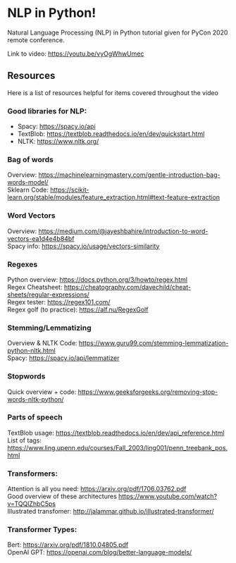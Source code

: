 # NLP in Python!
Natural Language Processing (NLP) in Python tutorial given for PyCon 2020 remote conference.

Link to video: https://youtu.be/vyOgWhwUmec

## Resources

Here is a list of resources helpful for items covered throughout the video

### Good libraries for NLP:
- Spacy: https://spacy.io/api
- TextBlob: https://textblob.readthedocs.io/en/dev/quickstart.html
- NLTK: https://www.nltk.org/ 

### Bag of words
Overview: https://machinelearningmastery.com/gentle-introduction-bag-words-model/ <br/>
Sklearn Code: https://scikit-learn.org/stable/modules/feature_extraction.html#text-feature-extraction 

### Word Vectors
Overview: https://medium.com/@jayeshbahire/introduction-to-word-vectors-ea1d4e4b84bf <br/>
Spacy info: https://spacy.io/usage/vectors-similarity

### Regexes
Python overview: https://docs.python.org/3/howto/regex.html <br/>
Regex Cheatsheet: https://cheatography.com/davechild/cheat-sheets/regular-expressions/ <br/>
Regex tester: https://regex101.com/ <br/>
Regex golf (to practice): https://alf.nu/RegexGolf

### Stemming/Lemmatizing
Overview & NLTK Code: https://www.guru99.com/stemming-lemmatization-python-nltk.html <br/>
Spacy: https://spacy.io/api/lemmatizer

### Stopwords
Quick overview + code: https://www.geeksforgeeks.org/removing-stop-words-nltk-python/

### Parts of speech
TextBlob usage: https://textblob.readthedocs.io/en/dev/api_reference.html <br/>
List of tags: https://www.ling.upenn.edu/courses/Fall_2003/ling001/penn_treebank_pos.html 

### Transformers:
Attention is all you need: https://arxiv.org/pdf/1706.03762.pdf <br/>
Good overview of these architectures https://www.youtube.com/watch?v=TQQlZhbC5ps <br/>
Illustrated transfomer: http://jalammar.github.io/illustrated-transformer/

### Transformer Types:
Bert: https://arxiv.org/pdf/1810.04805.pdf <br/>
OpenAI GPT: https://openai.com/blog/better-language-models/ 
